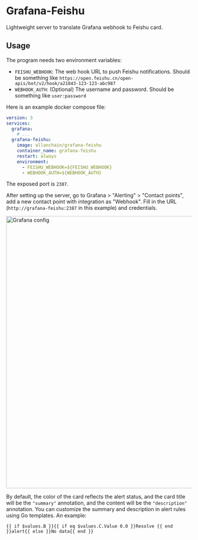# Grafana-Feishu

Lightweight server to translate Grafana webhook to Feishu card.

## Usage

The program needs two environment variables:

- `FEISHU_WEBHOOK`: The web hook URL to push Feishu notifications. Should be something like `https://open.feishu.cn/open-apis/bot/v2/hook/a21843-123-123-abc987`
- `WEBHOOK_AUTH`: (Optional) The username and password. Should be something like `user:password`

Here is an example docker compose file:

```yaml
version: 3
services:
  grafana:
    # ...
  grafana-feishu:
    image: allanchain/grafana-feishu
    container_name: grafana-feishu
    restart: always
    environment:
      - FEISHU_WEBHOOK=${FEISHU_WEBHOOK}
      - WEBHOOK_AUTH=${WEBHOOK_AUTH}
```

The exposed port is `2387`.

After setting up the server, go to Grafana > "Alerting" > "Contact points", add a new contact point with integration as "Webhook". Fill in the URL (`http://grafana-feishu:2387` in this example) and credentials.

<img width="737" alt="Grafana config" src="https://user-images.githubusercontent.com/36528777/235901125-181eeb60-df6c-45ff-b550-7756a91c65d1.png">

By default, the color of the card reflects the alert status, and the card title will be the `"summary"` annotation, and the content will be the `"description"` annotation. You can customize the summary and description in alert rules using Go templates. An example:

```
{{ if $values.B }}{{ if eq $values.C.Value 0.0 }}Resolve {{ end }}alert{{ else }}No data{{ end }}
```
